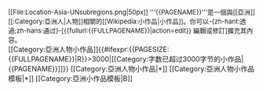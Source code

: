 <div class="notice metadata" id="stub" style="font-size: small;">[[File:Location-Asia-UNsubregions.png|50px]]&nbsp;'''{{PAGENAME}}'''是一個與[[亞洲]][[:Category:亞洲人|人物]]相關的[[Wikipedia:小作品|小作品]]。你可以-{zh-hant:透過;zh-hans:通过}-<span class="plainlinks">[{{fullurl:{{FULLPAGENAME}}|action=edit}} 編輯或修訂]</span>擴充其內容。</div>
<includeonly>
[[Category:亞洲人物小作品]]{{#ifexpr:{{PAGESIZE:{{FULLPAGENAME}}|R}}>3000|[[Category:字数已超过3000字节的小作品|{{PAGENAME}}]]}}
</includeonly>
<noinclude>
[[Category:亞洲人物小作品|*]]
[[Category:亞洲人物小作品模板|*]]
[[Category:亞洲小作品模板|B]]
</noinclude>